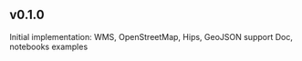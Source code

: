 ## v0.1.0

Initial implementation: WMS, OpenStreetMap, Hips, GeoJSON support
Doc, notebooks examples

